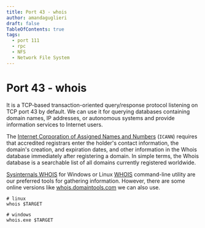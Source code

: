 ```yaml
---
title: Port 43 - whois
author: amandaguglieri
draft: false
TableOfContents: true
tags:
  - port 111
  - rpc
  - NFS
  - Network File System
---
```


# Port 43 - whois

It is a TCP-based transaction-oriented query/response protocol listening on TCP port 43 by default. We can use it for querying databases containing domain names, IP addresses, or autonomous systems and provide information services to Internet users.

The [Internet Corporation of Assigned Names and Numbers](https://www.icann.org/get-started) (`ICANN`) requires that accredited registrars enter the holder's contact information, the domain's creation, and expiration dates, and other information in the Whois database immediately after registering a domain. In simple terms, the Whois database is a searchable list of all domains currently registered worldwide.

[Sysinternals WHOIS](https://docs.microsoft.com/en-gb/sysinternals/downloads/whois) for Windows or Linux [WHOIS](https://linux.die.net/man/1/whois) command-line utility are our preferred tools for gathering information. However, there are some online versions like [whois.domaintools.com](https://whois.domaintools.com) we can also use.


```shell-session
# linux
whois $TARGET

# windows
whois.exe $TARGET
```


